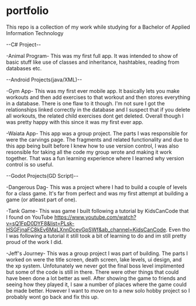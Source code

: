 # portfolio
This repo is a collection of my work while studying for a Bachelor of Applied Information Technology


--C# Project--


-Animal Program-
This was my first full app. It was intended to show of basic stuff like use of classes and inheritance, hashtables, reading from databases etc.



--Android Projects(java/XML)--


-Gym App-
This was my first ever mobile app. It basically lets you make workouts and then add exercises to that workout and then stores everything in a database. There is one flaw to it though. I'm not sure I got the relationships linked correctly in the database and I suspect that if you delete all workouts, the related child exercises dont get deleted. Overall though I was pretty happy with this since it was my first ever app.


-Waiata App-
This app was a group project. The parts I was responsible for were the carvings page. The fragments and related functionality and due to this app being built before I knew how to use version control, I was also resonsible for taking all the code my group wrote and making it work together. That was a fun learning experience where I learned why version control is so useful.



--Godot Projects(GD Script)--


-Dangerous Dag-
This was a project where I had to build a couple of levels for a class game. It's far from perfect and was my first attempt at building a game (or atleast part of one).


-Tank Game-
This was game I built following a tutorial by KidsCanCode that I found on YouTube https://www.youtube.com/watch?v=sQ1FpD0DYF8&list=PLsk-HSGFjnaFC8kEv6MaLXnnDcevGpSWf&ab_channel=KidsCanCode. Even tho I was following a tutorial it still took a bit of learning to do and im still pretty proud of the work I did.


-Jeff's Journey-
This was a group project I was part of building. The parts I worked on were the title screen, death screen, lake levels, ui design, and the xp system. Unfotunately we never got the final boss level implimented but some of the code is still in there. There were other things that could have been done a lot better as well. After showing the game to friends and seeing how they played it, I saw a number of places where the game could be made better. However I want to move on to a new solo hobby project so I probably wont go back and fix this up.